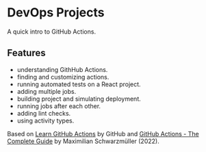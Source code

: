 # DevOps Projects

A quick intro to GitHub Actions.

## Features

- understanding GithHub Actions.
- finding and customizing actions.
- running automated tests on a React project.
- adding multiple jobs.
- building project and simulating deployment.
- running jobs after each other.
- adding lint checks.
- using activity types.

Based on [Learn GitHub Actions](https://docs.github.com/en/actions/learn-github-actions) by GitHub and [GitHub Actions - The Complete Guide](https://www.udemy.com/course/github-actions-the-complete-guide/) by Maximilian Schwarzmüller (2022).
